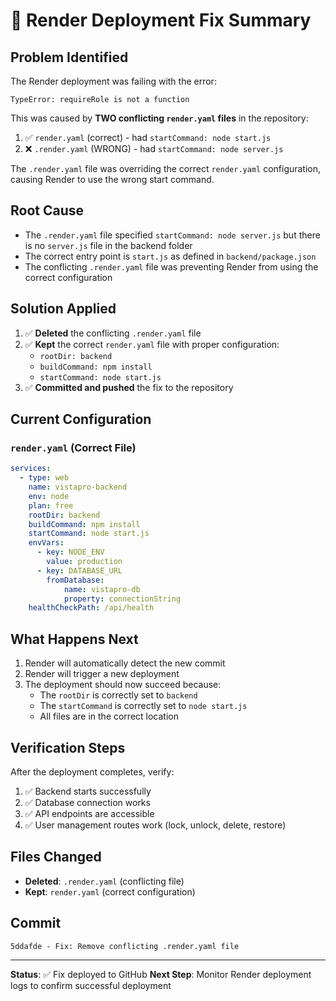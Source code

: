 # 🎯 Render Deployment Fix Summary

## **Problem Identified**

The Render deployment was failing with the error:
```
TypeError: requireRole is not a function
```

This was caused by **TWO conflicting `render.yaml` files** in the repository:

1. ✅ `render.yaml` (correct) - had `startCommand: node start.js`
2. ❌ `.render.yaml` (WRONG) - had `startCommand: node server.js`

The `.render.yaml` file was overriding the correct `render.yaml` configuration, causing Render to use the wrong start command.

## **Root Cause**

- The `.render.yaml` file specified `startCommand: node server.js` but there is no `server.js` file in the backend folder
- The correct entry point is `start.js` as defined in `backend/package.json`
- The conflicting `.render.yaml` file was preventing Render from using the correct configuration

## **Solution Applied**

1. ✅ **Deleted** the conflicting `.render.yaml` file
2. ✅ **Kept** the correct `render.yaml` file with proper configuration:
   - `rootDir: backend`
   - `buildCommand: npm install`
   - `startCommand: node start.js`
3. ✅ **Committed and pushed** the fix to the repository

## **Current Configuration**

### `render.yaml` (Correct File)
```yaml
services:
  - type: web
    name: vistapro-backend
    env: node
    plan: free
    rootDir: backend
    buildCommand: npm install
    startCommand: node start.js
    envVars:
      - key: NODE_ENV
        value: production
      - key: DATABASE_URL
        fromDatabase:
            name: vistapro-db
            property: connectionString
    healthCheckPath: /api/health
```

## **What Happens Next**

1. Render will automatically detect the new commit
2. Render will trigger a new deployment
3. The deployment should now succeed because:
   - The `rootDir` is correctly set to `backend`
   - The `startCommand` is correctly set to `node start.js`
   - All files are in the correct location

## **Verification Steps**

After the deployment completes, verify:
1. ✅ Backend starts successfully
2. ✅ Database connection works
3. ✅ API endpoints are accessible
4. ✅ User management routes work (lock, unlock, delete, restore)

## **Files Changed**

- **Deleted**: `.render.yaml` (conflicting file)
- **Kept**: `render.yaml` (correct configuration)

## **Commit**

```
5ddafde - Fix: Remove conflicting .render.yaml file
```

---

**Status**: ✅ Fix deployed to GitHub
**Next Step**: Monitor Render deployment logs to confirm successful deployment

